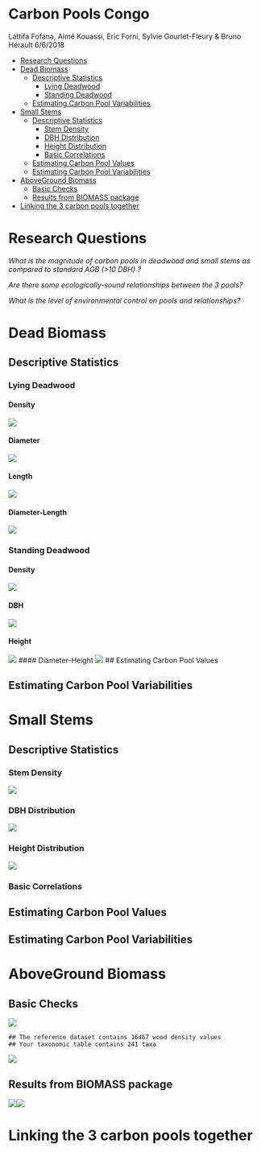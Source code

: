 Carbon Pools Congo
================
Lattifa Fofana, Aimé Kouassi, Eric Forni, Sylvie Gourlet-Fleury & Bruno Hérault
6/6/2018

-   [Research Questions](#research-questions)
-   [Dead Biomass](#dead-biomass)
    -   [Descriptive Statistics](#descriptive-statistics)
        -   [Lying Deadwood](#lying-deadwood)
        -   [Standing Deadwood](#standing-deadwood)
    -   [Estimating Carbon Pool Variabilities](#estimating-carbon-pool-variabilities)
-   [Small Stems](#small-stems)
    -   [Descriptive Statistics](#descriptive-statistics-1)
        -   [Stem Density](#stem-density)
        -   [DBH Distribution](#dbh-distribution)
        -   [Height Distribution](#height-distribution)
        -   [Basic Correlations](#basic-correlations)
    -   [Estimating Carbon Pool Values](#estimating-carbon-pool-values)
    -   [Estimating Carbon Pool Variabilities](#estimating-carbon-pool-variabilities-1)
-   [AboveGround Biomass](#aboveground-biomass)
    -   [Basic Checks](#basic-checks)
    -   [Results from BIOMASS package](#results-from-biomass-package)
-   [Linking the 3 carbon pools together](#linking-the-3-carbon-pools-together)

Research Questions
==================

*What is the magnitude of carbon pools in deadwood and small stems as compared to standard AGB (&gt;10 DBH) ?*

*Are there some ecologically-sound relationships between the 3 pools?*

*What is the level of environmental control on pools and relationships?*

Dead Biomass
============

Descriptive Statistics
----------------------

### Lying Deadwood

#### Density

![](CarbonPools_files/figure-markdown_github/D%20density-1.png)

#### Diameter

![](CarbonPools_files/figure-markdown_github/DBH%20distribution-1.png)

#### Length

![](CarbonPools_files/figure-markdown_github/Length%20distribution-1.png)

#### Diameter-Length

![](CarbonPools_files/figure-markdown_github/DBH-Length-1.png)

### Standing Deadwood

#### Density

![](CarbonPools_files/figure-markdown_github/standing%20density-1.png)

#### DBH

![](CarbonPools_files/figure-markdown_github/standing%20DBH-1.png)

#### Height

![](CarbonPools_files/figure-markdown_github/standing%20Height-1.png) \#\#\#\# Diameter-Height ![](CarbonPools_files/figure-markdown_github/Height-Diameter-1.png) \#\# Estimating Carbon Pool Values

Estimating Carbon Pool Variabilities
------------------------------------

Small Stems
===========

Descriptive Statistics
----------------------

### Stem Density

![](CarbonPools_files/figure-markdown_github/DS_SS-1.png)

### DBH Distribution

![](CarbonPools_files/figure-markdown_github/DBH_SS-1.png)

### Height Distribution

![](CarbonPools_files/figure-markdown_github/HEIGHT_SS-1.png)

### Basic Correlations

Estimating Carbon Pool Values
-----------------------------

Estimating Carbon Pool Variabilities
------------------------------------

AboveGround Biomass
===================

Basic Checks
------------

![](CarbonPools_files/figure-markdown_github/lound%20data-1.png)

    ## The reference dataset contains 16467 wood density values 
    ## Your taxonomic table contains 241 taxa

![](CarbonPools_files/figure-markdown_github/wsg-1.png)

Results from BIOMASS package
----------------------------

![](CarbonPools_files/figure-markdown_github/agb-1.png)![](CarbonPools_files/figure-markdown_github/agb-2.png)

Linking the 3 carbon pools together
===================================
